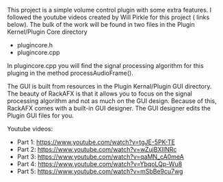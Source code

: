This project is a simple volume control plugin with some extra features. I followed the youtube videos created by Will Pirkle for this project ( links below).
The bulk of the work will be found in two files in the Plugin Kernel/Plugin Core directory
- plugincore.h
- plugincore.cpp

In plugincore.cpp you will find the signal processing algorithm for this pluging in the method processAudioFrame().

The GUI is built from resources in the Plugin Kernal/Plugin GUI directory.
The beauty of RackAFX is that it allows you to focus on the signal processing algorithm and not as much on the GUI design. Because of this, RackAFX comes with a built-in
GUI designer. The GUI designer edits the Plugin GUI files for you. 


Youtube videos:
- Part 1: https://www.youtube.com/watch?v=tgJE-5PK-TE
- Part 2: https://www.youtube.com/watch?v=wZujBXIINRc
- Part 3: https://www.youtube.com/watch?v=qaMN_cA0meA
- Part 4: https://www.youtube.com/watch?v=YbqoLQp-Wu8
- Part 5: https://www.youtube.com/watch?v=mSbBe9cu7wg
